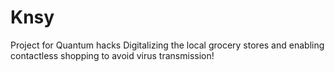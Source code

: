 # Knsy
Project for Quantum hacks
Digitalizing the local grocery stores and enabling contactless shopping to avoid virus transmission!
